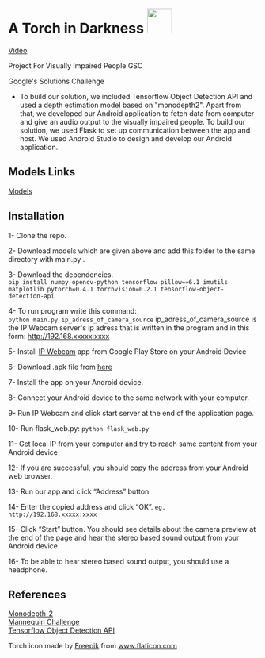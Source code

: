 # A Torch in Darkness <img src="https://github.com/ozgurkara99/project-for-visually-impaired-people-gsc/blob/master/torch.png" width="50" />

[Video](https://www.youtube.com/watch?v=tk5gTQsqOwM)  

Project For Visually Impaired People GSC

Google's Solutions Challenge
- To build our solution, we included Tensorflow Object Detection API and used a depth estimation model based on "monodepth2". Apart from that, we developed our Android application to fetch data from computer and give an audio output to the visually impaired people. To build our solution, we used Flask to set up communication between the app and host. We used Android Studio to design and develop our Android application.

## Models Links
[Models](https://drive.google.com/open?id=1Q28giepDWvGJzW1IDZaEVDbYSUW-z7Aw)

## Installation
1- Clone the repo.

2- Download models which are given above and add this folder to the same directory with main.py .

3- Download the dependencies.  
`pip install numpy opencv-python tensorflow pillow==6.1 imutils matplotlib pytorch=0.4.1 torchvision=0.2.1 tensorflow-object-detection-api`  

4- To run program write this command:  
`python main.py ip_adress_of_camera_source`
ip_adress_of_camera_source is the IP Webcam server's ip adress that is written in the program and in this form: http://192.168.xxxxx:xxxx

5- Install [IP Webcam](https://play.google.com/store/apps/details?id=com.pas.webcam&hl=tr) app from Google Play Store on your Android Device 

6- Download .apk file from [here](https://github.com/ozgurkara99/project-for-visually-impaired-people-gsc/blob/master/android_app/app/release/app-release.apk)

7- Install the app on your Android device.

8- Connect your Android device to the same network with your computer.

9- Run IP Webcam and click start server at the end of the application page.

10- Run flask_web.py:
`python flask_web.py`

11- Get local IP from your computer and try to reach same content from your Android device

12- If you are successful, you should copy the address from your Android web browser.

13- Run our app and click “Address” button.

14- Enter the copied address and click “OK”.
`eg. http://192.168.xxxxx:xxxx`

15- Click “Start” button. You should see details about the camera preview at the end of the page and hear the stereo based sound output from your Android device.

16- To be able to hear stereo based sound output, you should use a headphone.

## References
[Monodepth-2](https://github.com/nianticlabs/monodepth2)   
[Mannequin Challenge](https://github.com/google/mannequinchallenge)  
[Tensorflow Object Detection API](https://github.com/tensorflow/models/tree/master/research/object_detection)

Torch icon made by <a href="https://www.flaticon.com/authors/freepik" title="Freepik">Freepik</a> from <a href="https://www.flaticon.com/" title="Flaticon"> www.flaticon.com</a>

